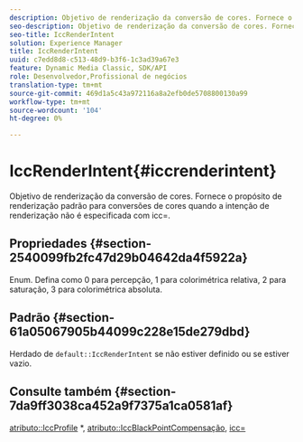 ```yaml
---
description: Objetivo de renderização da conversão de cores. Fornece o propósito de renderização padrão para conversões de cores quando a intenção de renderização não é especificada com icc=.
seo-description: Objetivo de renderização da conversão de cores. Fornece o propósito de renderização padrão para conversões de cores quando a intenção de renderização não é especificada com icc=.
seo-title: IccRenderIntent
solution: Experience Manager
title: IccRenderIntent
uuid: c7edd8d8-c513-48d9-b3f6-1c3ad39a67e3
feature: Dynamic Media Classic, SDK/API
role: Desenvolvedor,Profissional de negócios
translation-type: tm+mt
source-git-commit: 469d1a5c43a972116a8a2efb0de5708800130a99
workflow-type: tm+mt
source-wordcount: '104'
ht-degree: 0%

---
```



# IccRenderIntent{#iccrenderintent}

Objetivo de renderização da conversão de cores. Fornece o propósito de renderização padrão para conversões de cores quando a intenção de renderização não é especificada com icc=.

## Propriedades {#section-2540099fb2fc47d29b04642da4f5922a}

Enum. Defina como 0 para percepção, 1 para colorimétrica relativa, 2 para saturação, 3 para colorimétrica absoluta.

## Padrão {#section-61a05067905b44099c228e15de279dbd}

Herdado de `default::IccRenderIntent` se não estiver definido ou se estiver vazio.

## Consulte também {#section-7da9ff3038ca452a9f7375a1ca0581af}

[atributo::IccProfile](../../../../../is-api/image-catalog/image-serving-api-ref/c-image-catalog-reference/c-attributes-reference/r-iccprofilecmyk.md#reference-db89f9dac33e447cadb359ec1ba27ee0) *,  [atributo::IccBlackPointCompensação](../../../../../is-api/image-catalog/image-serving-api-ref/c-image-catalog-reference/c-attributes-reference/r-iccblackpointcompensation.md#reference-357626375ee140d1807f0c05171c733f),  [icc=](../../../../../is-api/http-ref/image-serving-api-ref/c-http-protocol-reference/c-command-reference/r-icc.md#reference-182b5679e21e4df3b4d330535a5a7517)

